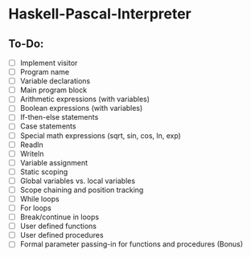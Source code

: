# Haskell-Pascal-Interpreter


## To-Do:

- [ ] Implement visitor
- [ ] Program name
- [ ] Variable declarations
- [ ] Main program block
- [ ] Arithmetic expressions (with variables)
- [ ] Boolean expressions (with variables)
- [ ] If-then-else statements
- [ ] Case statements
- [ ] Special math expressions (sqrt, sin, cos, ln, exp)
- [ ] Readln
- [ ] Writeln
- [ ] Variable assignment
- [ ] Static scoping
- [ ] Global variables vs. local variables
- [ ] Scope chaining and position tracking
- [ ] While loops
- [ ] For loops
- [ ] Break/continue in loops
- [ ] User defined functions
- [ ] User defined procedures
- [ ] Formal parameter passing-in for functions and procedures (Bonus)
